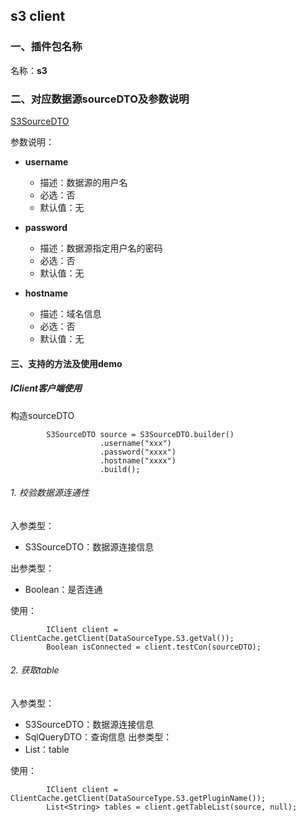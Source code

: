 ## s3 client

### 一、插件包名称
名称：**s3**

### 二、对应数据源sourceDTO及参数说明

[S3SourceDTO](../../datasourcex-common/src/main/java/com/dtstack/dtcenter/loader/dto/source/S3SourceDTO.java)

参数说明：


- **username**
  - 描述：数据源的用户名
  - 必选：否
  - 默认值：无



- **password**
  - 描述：数据源指定用户名的密码
  - 必选：否
  - 默认值：无



- **hostname**
  - 描述：域名信息
  - 必选：否
  - 默认值：无
  
#### 三、支持的方法及使用demo

##### IClient客户端使用

构造sourceDTO

```$java
        S3SourceDTO source = S3SourceDTO.builder()
                    .username("xxx")
                    .password("xxxx")
                    .hostname("xxxx")
                    .build();
```

###### 1. 校验数据源连通性
入参类型：
- S3SourceDTO：数据源连接信息

出参类型：
- Boolean：是否连通

使用：
```$java
        IClient client = ClientCache.getClient(DataSourceType.S3.getVal());
        Boolean isConnected = client.testCon(sourceDTO);
```

###### 2. 获取table
入参类型：
- S3SourceDTO：数据源连接信息
- SqlQueryDTO：查询信息
出参类型：
- List<String>：table

使用：
```$java
        IClient client = ClientCache.getClient(DataSourceType.S3.getPluginName());
        List<String> tables = client.getTableList(source, null);
```
